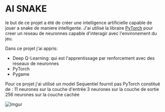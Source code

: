 # AI SNAKE

le but de ce projet a été de créer une intelligence artificielle capable de jouer a snake de maniere intelligente.
J'ai utilisé la libraire [PyTorch](https://pytorch.org/) pour creer un reseau de neuronnes capable d'interagir
avec l'environement du jeu.

Dans ce projet j'ai appris:

* Deep Q-Learning: qui est l'apprentissage par renforcement avec des reseaux de neuronnes
* PyTorch
* Pygame

Pour ce projet j'ai utilisé un model Sequentiel fournit pas PyTorch constitué de :
11 neurones sur la couche d'entrée
3 neurones sur la couche de sortie 
256 neurones sur la couche cachée

![Imgur](https://i.imgur.com/HVXJ12G.gif)


